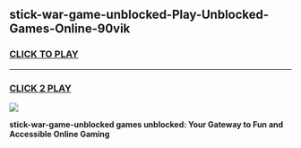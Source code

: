 
## stick-war-game-unblocked-Play-Unblocked-Games-Online-90vik
<h3>
<a href="https://premium76.site?title=stick-war-game-unblocked&ref=25A">CLICK TO PLAY</a></h3>
<hr>

<h3>
<a href="https://premium76.site?title=stick-war-game-unblocked&ref=25A">CLICK 2 PLAY</a>
  
</h3>

<a href="https://premium76.site?title=stick-war-game-unblocked&ref=25A"><img src="https://clearcache.store/games.png"></a>


**stick-war-game-unblocked games unblocked: Your Gateway to Fun and Accessible Online Gaming**
